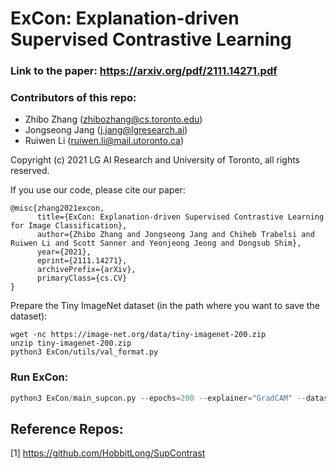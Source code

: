 # ExCon: Explanation-driven Supervised Contrastive Learning

### Link to the paper: https://arxiv.org/pdf/2111.14271.pdf

### Contributors of this repo:
- Zhibo Zhang (zhibozhang@cs.toronto.edu)
- Jongseong Jang (j.jang@lgresearch.ai)
- Ruiwen Li (ruiwen.li@mail.utoronto.ca)

Copyright (c) 2021 LG AI Research and University of Toronto, all rights reserved.

If you use our code, please cite our paper:
```
@misc{zhang2021excon,
      title={ExCon: Explanation-driven Supervised Contrastive Learning for Image Classification},
      author={Zhibo Zhang and Jongseong Jang and Chiheb Trabelsi and Ruiwen Li and Scott Sanner and Yeonjeong Jeong and Dongsub Shim},
      year={2021},
      eprint={2111.14271},
      archivePrefix={arXiv},
      primaryClass={cs.CV}
}
```

Prepare the Tiny ImageNet dataset (in the path where you want to save the dataset):
```
wget -nc https://image-net.org/data/tiny-imagenet-200.zip
unzip tiny-imagenet-200.zip
python3 ExCon/utils/val_format.py
```

### Run ExCon:
```python
python3 ExCon/main_supcon.py --epochs=200 --explainer="GradCAM" --dataset="cifar100" --batch_size=256 --method="Ex_SupCon" --learning_rate=0.5 --temp=0.1 --cosine --negative_pair=1 --validation=1 --background_anchor=0 --exp_epochs=0 --data_folder=$PATH_TO_DATASET
```


## Reference Repos:

[1] https://github.com/HobbitLong/SupContrast
